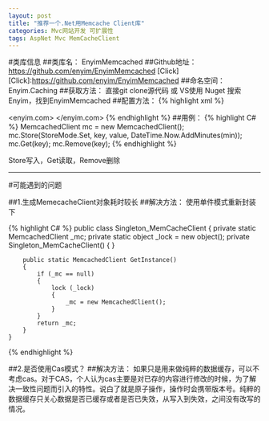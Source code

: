 ```yaml
---
layout: post
title: "推荐一个.Net用Memcache Client库"
categories: Mvc网站开发 可扩展性
tags: AspNet Mvc MemCacheClient
---
```


#类库信息
##类库名：
EnyimMemcached
##Github地址：
https://github.com/enyim/EnyimMemcached [Click]
[Click]:https://github.com/enyim/EnyimMemcached
##命名空间：
Enyim.Caching
##获取方法：
直接git clone源代码 或 VS使用 Nuget 搜索Enyim，找到EnyimMemcached
##配置方法：
{% highlight xml %}
 <configSections>
    <sectionGroup name="enyim.com">
      <section name="memcached" type="Enyim.Caching.Configuration.MemcachedClientSection, Enyim.Caching" />
    </sectionGroup>
    <section name="memcached" type="Enyim.Caching.Configuration.MemcachedClientSection, Enyim.Caching" />
 </configSections>
  <enyim.com>
    <memcached>
      <servers>
        <!-- put your own server(s) here-->
        <add address="192.168.1.135" port="11211" />
      </servers>
      <socketPool minPoolSize="10" maxPoolSize="100" connectionTimeout="00:00:10" deadTimeout="00:02:00" />
    </memcached>
  </enyim.com>
  <memcached>
    <keyTransformer type="Enyim.Caching.Memcached.TigerHashKeyTransformer, Enyim.Caching" />
    <servers>
      <add address="192.168.1.135" port="11211" />
    </servers>
    <socketPool minPoolSize="2" maxPoolSize="100" connectionTimeout="00:00:10" deadTimeout="00:02:00" />
  </memcached>
{% endhighlight %}
##用例：
{% highlight C# %}
MemcachedClient mc = new MemcachedClient();
mc.Store(StoreMode.Set, key, value, DateTime.Now.AddMinutes(min));
mc.Get(key);
mc.Remove(key);
{% endhighlight %}

Store写入，Get读取，Remove删除  

* * *
#可能遇到的问题

##1.生成MemecacheClient对象耗时较长
##解决方法：
使用单件模式重新封装下

{% highlight C# %}
 public class Singleton_MemCacheClient
    {
        private static MemcachedClient _mc;
        private static object _lock = new object();
        private Singleton_MemCacheClient() { }

        public static MemcachedClient GetInstance()
        {
            if (_mc == null)
            {
                lock (_lock)
                {
                    _mc = new MemcachedClient();
                }
            }
            return _mc;
        }
    }
{% endhighlight %}

##2.是否使用Cas模式？
##解决方法：
如果只是用来做纯粹的数据缓存，可以不考虑cas。对于CAS，个人认为cas主要是对已存的内容进行修改的时候，为了解决一致性问题而引入的特性。说白了就是原子操作，操作时会携带版本号。纯粹的数据缓存只关心数据是否已缓存或者是否已失效，从写入到失效，之间没有改写的情况。
